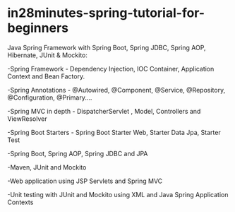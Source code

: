 # in28minutes-spring-tutorial-for-beginners

Java Spring Framework with Spring Boot, Spring JDBC, Spring AOP, Hibernate, JUnit & Mockito:

-Spring Framework - Dependency Injection, IOC Container, Application Context and Bean Factory.

-Spring Annotations - @Autowired, @Component, @Service, @Repository, @Configuration, @Primary....

-Spring MVC in depth - DispatcherServlet , Model, Controllers and ViewResolver

-Spring Boot Starters - Spring Boot Starter Web, Starter Data Jpa, Starter Test

-Spring Boot, Spring AOP, Spring JDBC and JPA

-Maven, JUnit and Mockito

-Web application using JSP Servlets and Spring MVC

-Unit testing with JUnit and Mockito using XML and Java Spring Application Contexts
